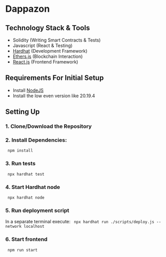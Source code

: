 # Dappazon

## Technology Stack & Tools

- Solidity (Writing Smart Contracts & Tests)
- Javascript (React & Testing)
- [Hardhat](https://hardhat.org/) (Development Framework)
- [Ethers.js](https://docs.ethers.io/v5/) (Blockchain Interaction)
- [React.js](https://reactjs.org/) (Frontend Framework)

## Requirements For Initial Setup
- Install [NodeJS](https://nodejs.org/en/)
- Install the low even version like 20.19.4

## Setting Up
### 1. Clone/Download the Repository

### 2. Install Dependencies:
` npm install`

### 3. Run tests
` npx hardhat test`

### 4. Start Hardhat node
` npx hardhat node`

### 5. Run deployment script
In a separate terminal execute:
` npx hardhat run ./scripts/deploy.js --network localhost`

### 6. Start frontend
` npm run start`
